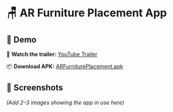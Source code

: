 # 🪑 AR Furniture Placement App


## 🚀 Demo

🎥 **Watch the trailer:** [YouTube Trailer](https://youtu.be/your-trailer-link-here)

📦 **Download APK:** [ARFurniturePlacement.apk](https://example.com/ARFurniturePlacement.apk)


## 📸 Screenshots

*(Add 2–3 images showing the app in use here)*

